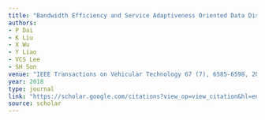 ```yaml
---
title: "Bandwidth Efficiency and Service Adaptiveness Oriented Data Dissemination in Heterogeneous Vehicular Networks"
authors:
- P Dai
- K Liu
- X Wu
- Y Liao
- VCS Lee
- SH Son
venue: "IEEE Transactions on Vehicular Technology 67 (7), 6585-6598, 2018"
year: 2018
type: journal
link: "https://scholar.google.com/citations?view_op=view_citation&hl=en&user=xtXbq_AAAAAJ&pagesize=100&citation_for_view=xtXbq_AAAAAJ:YsMSGLbcyi4C"
source: scholar
---
```

